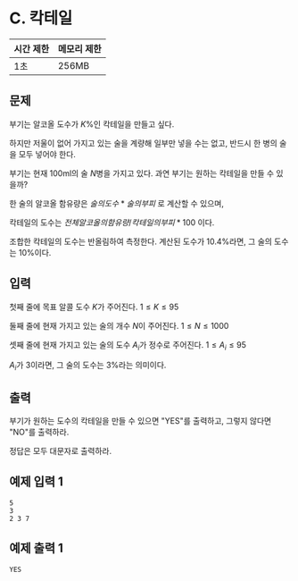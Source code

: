 # C. 칵테일

| 시간 제한 | 메모리 제한 |
| --- | --- |
| 1초 | 256MB |

## 문제

부기는 알코올 도수가 $K$%인 칵테일을 만들고 싶다.

하지만 저울이 없어 가지고 있는 술을 계량해 일부만 넣을 수는 없고, 반드시 한 병의 술을 모두 넣어야 한다.

부기는 현재 100ml의 술 $N$병을 가지고 있다. 과연 부기는 원하는 칵테일을 만들 수 있을까?

한 술의 알코올 함유량은 $술의 도수 * 술의 부피$ 로 계산할 수 있으며, 

칵테일의 도수는 $전체 알코올의 함유량 / 칵테일의 부피 * 100$ 이다.

조합한 칵테일의 도수는 반올림하여 측정한다. 계산된 도수가 10.4%라면, 그 술의 도수는 10%이다.

## 입력

첫째 줄에 목표 알콜 도수 $K$가 주어진다. $1 \leq K \leq 95$

둘째 줄에 현재 가지고 있는 술의 개수 $N$이 주어진다. $1 \leq N \leq 1000$

셋째 줄에 현재 가지고 있는 술의 도수 $A_i$가 정수로 주어진다. $1 \leq A_i \leq 95$

$A_i$가 3이라면, 그 술의 도수는 3%라는 의미이다.

## 출력

부기가 원하는 도수의 칵테일을 만들 수 있으면 "YES"를 출력하고, 그렇지 않다면 "NO"를 출력하라.

정답은 모두 대문자로 출력하라.

## 예제 입력 1

```
5
3
2 3 7
```

## 예제 출력 1

```
YES
```